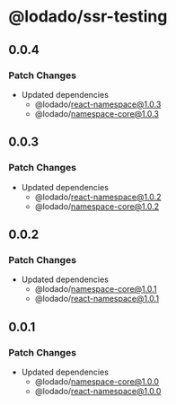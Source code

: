 # @lodado/ssr-testing

## 0.0.4

### Patch Changes

- Updated dependencies
  - @lodado/react-namespace@1.0.3
  - @lodado/namespace-core@1.0.3

## 0.0.3

### Patch Changes

- Updated dependencies
  - @lodado/react-namespace@1.0.2
  - @lodado/namespace-core@1.0.2

## 0.0.2

### Patch Changes

- Updated dependencies
  - @lodado/namespace-core@1.0.1
  - @lodado/react-namespace@1.0.1

## 0.0.1

### Patch Changes

- Updated dependencies
  - @lodado/namespace-core@1.0.0
  - @lodado/react-namespace@1.0.0
